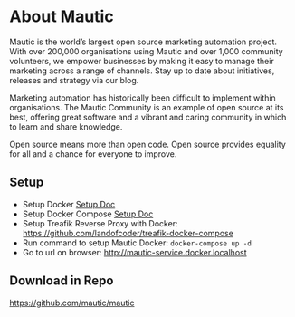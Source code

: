 # About Mautic

Mautic is the world’s largest open source marketing automation project. With over 200,000 organisations using Mautic and over 1,000 community volunteers, we empower businesses by making it easy to manage their marketing across a range of channels. Stay up to date about initiatives, releases and strategy via our blog.

Marketing automation has historically been difficult to implement within organisations. The Mautic Community is an example of open source at its best, offering great software and a vibrant and caring community in which to learn and share knowledge.

Open source means more than open code. Open source provides equality for all and a chance for everyone to improve.

## Setup

- Setup Docker [Setup Doc](https://www.digitalocean.com/community/tutorials/how-to-install-and-use-docker-on-ubuntu-20-04)
- Setup Docker Compose [Setup Doc](https://phoenixnap.com/kb/install-docker-compose-on-ubuntu-20-04)
- Setup Treafik Reverse Proxy with Docker: https://github.com/landofcoder/treafik-docker-compose
- Run command to setup Mautic Docker: ``docker-compose up -d``
- Go to url on browser: http://mautic-service.docker.localhost

## Download in Repo

https://github.com/mautic/mautic
